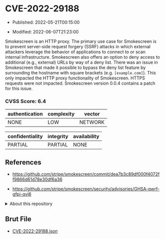 # CVE-2022-29188

- Published: 2022-05-21T00:15:00

- Modified: 2022-06-07T21:23:00

Smokescreen is an HTTP proxy. The primary use case for Smokescreen is to prevent server-side request forgery (SSRF) attacks in which external attackers leverage the behavior of applications to connect to or scan internal infrastructure. Smokescreen also offers an option to deny access to additional (e.g., external) URLs by way of a deny list. There was an issue in Smokescreen that made it possible to bypass the deny list feature by surrounding the hostname with square brackets (e.g. `[example.com]`). This only impacted the HTTP proxy functionality of Smokescreen. HTTPS requests were not impacted. Smokescreen version 0.0.4 contains a patch for this issue.

### CVSS Score: **6.4**

| authentication | complexity | vector |
| --- | --- | --- |
| NONE | LOW | NETWORK |

| confidentiality | integrity | availability |
| --- | --- | --- |
| PARTIAL | PARTIAL | NONE |

## References

* https://github.com/stripe/smokescreen/commit/dea7b3c89df000f4072ff9866d61d78e30df6a36

* https://github.com/stripe/smokescreen/security/advisories/GHSA-qwrf-gfpj-qvj6

<details>
<summary>About this repository</summary> 

  This repository is part of the project [Live Hack CVE](https://github.com/Live-Hack-CVE). Main website can be found [www.live-hack.org](https://www.live-hack.org) 
  
  Made by [Sn0wAlice](https://github.com/Sn0wAlice) for the people that care about security and need to have a feed of the latest CVEs. Hope you enjoy it, don't forget to star the repo and follow me on [Twitter](https://twitter.com/Sn0wAlice) and [Github](https://github.com/Sn0wAlice). And that is my [personnal website](https://www.alice-snow.me/)

  - [Home Page](https://github.com/Live-Hack-CVE)
  - [Framework](https://github.com/Live-Hack-CVE/cve-framework)
  - [CVE database](https://github.com/Live-Hack-CVE/full_database)
  - [Changelog](https://github.com/Live-Hack-CVE/Changelog)
</details>

## Brut File

* [CVE-2022-29188.json](https://raw.githubusercontent.com/Live-Hack-CVE/full_database/main/cves/2022/CVE-2022-29188.json)

